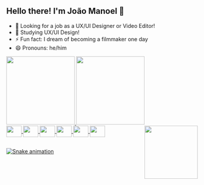 ## Hello there! I'm João Manoel 👋
- 🔭 Looking for a job as a UX/UI Designer or Video Editor!
- 🌱 Studying UX/UI Design!
- ⚡ Fun fact: I dream of becoming a filmmaker one day
- 😄 Pronouns: he/him

<div>
<a href="https://github.com/joaomanoelpdelima">
<img height="180em" src="https://github-readme-stats.vercel.app/api?username=joaomanoelpdelima&show_icons=true&theme=dark&include_all_commits=true&count_private=true"/>
<img height="180em" src="https://github-readme-stats.vercel.app/api/top-langs/?username=joaomanoelpdelima&theme=dark&langs_count=16"/>
</div>
  
<div>
<img align="center" height="30" width="40" src="https://cdn.jsdelivr.net/gh/devicons/devicon/icons/html5/html5-original.svg" />
<img align="center" height="30" width="40" src="https://cdn.jsdelivr.net/gh/devicons/devicon/icons/css3/css3-original.svg" />
<img align="center" height="30" width="40" src="https://cdn.jsdelivr.net/gh/devicons/devicon/icons/javascript/javascript-original.svg" />
<img align="center" height="30" width="40" src="https://cdn.jsdelivr.net/gh/devicons/devicon/icons/php/php-original.svg" />
<img align="center" height="30" width="40" src="https://cdn.jsdelivr.net/gh/devicons/devicon/icons/mysql/mysql-original-wordmark.svg" />
<img align="center" height="30" width="40" src="https://cdn.jsdelivr.net/gh/devicons/devicon/icons/git/git-original.svg" />



  
<img height="140em" align="right" src="https://thumbs.gfycat.com/SillyBlondDuckbillcat-max-1mb.gif"/>

## 
<div/>

![Snake animation](https://github.com/joaomanoelpdelima/joaomanoelpdelima/blob/output/github-contribution-grid-snake.svg)
  

